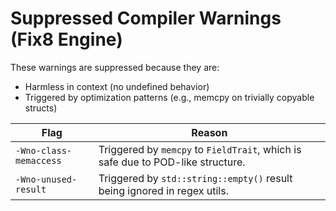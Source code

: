 # Suppressed Compiler Warnings (Fix8 Engine)

These warnings are suppressed because they are:
- Harmless in context (no undefined behavior)
- Triggered by optimization patterns (e.g., memcpy on trivially copyable structs)

| Flag | Reason |
|------|--------|
| `-Wno-class-memaccess` | Triggered by `memcpy` to `FieldTrait`, which is safe due to POD-like structure. |
| `-Wno-unused-result`   | Triggered by `std::string::empty()` result being ignored in regex utils. |
